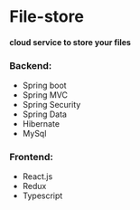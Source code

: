 # File-store

#### cloud service to store your files

### Backend:

- Spring boot
- Spring MVC
- Spring Security
- Spring Data
- Hibernate
- MySql

### Frontend:

- React.js
- Redux
- Typescript
